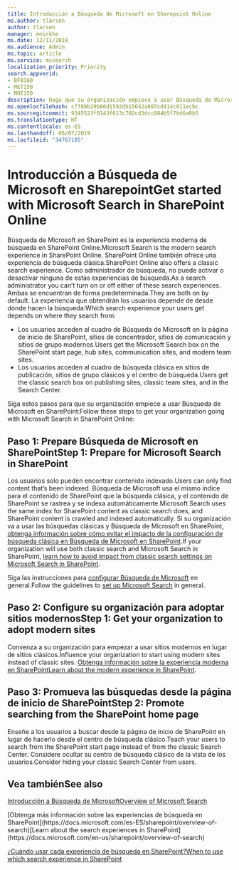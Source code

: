 ```yaml
---
title: Introducción a Búsqueda de Microsoft en Sharepoint Online
ms.author: tlarsen
author: tlarsen
manager: mnirkhe
ms.date: 12/11/2018
ms.audience: Admin
ms.topic: article
ms.service: mssearch
localization_priority: Priority
search.appverid:
- BFB160
- MET150
- MOE150
description: Haga que su organización empiece a usar Búsqueda de Microsoft en SharePoint Online
ms.openlocfilehash: cff89b29b06d1592db15642a697cd414c011ecbc
ms.sourcegitcommit: 9345523f0143f613c702cd3dcc084b5f7bd6a0b5
ms.translationtype: HT
ms.contentlocale: es-ES
ms.lasthandoff: 06/07/2019
ms.locfileid: "34767185"
---
```

# <a name="get-started-with-microsoft-search-in-sharepoint"></a><span data-ttu-id="c55ea-103">Introducción a Búsqueda de Microsoft en Sharepoint</span><span class="sxs-lookup"><span data-stu-id="c55ea-103">Get started with Microsoft Search in SharePoint Online</span></span>

<span data-ttu-id="c55ea-104">Búsqueda de Microsoft en SharePoint es la experiencia moderna de búsqueda en SharePoint Online.</span><span class="sxs-lookup"><span data-stu-id="c55ea-104">Microsoft Search is the modern search experience in SharePoint Online.</span></span> <span data-ttu-id="c55ea-105">SharePoint Online también ofrece una experiencia de búsqueda clásica.</span><span class="sxs-lookup"><span data-stu-id="c55ea-105">SharePoint Online also offers a classic search experience.</span></span> <span data-ttu-id="c55ea-106">Como administrador de búsqueda, no puede activar o desactivar ninguna de estas experiencias de búsqueda.</span><span class="sxs-lookup"><span data-stu-id="c55ea-106">As a search administrator you can’t turn on or off either of these search experiences.</span></span> <span data-ttu-id="c55ea-107">Ambas se encuentran de forma predeterminada.</span><span class="sxs-lookup"><span data-stu-id="c55ea-107">They are both on by default.</span></span> <span data-ttu-id="c55ea-108">La experiencia que obtendrán los usuarios depende de desde dónde hacen la búsqueda:</span><span class="sxs-lookup"><span data-stu-id="c55ea-108">Which search experience your users get depends on where they search from:</span></span>

- <span data-ttu-id="c55ea-109">Los usuarios acceden al cuadro de Búsqueda de Microsoft en la página de inicio de SharePoint, sitios de concentrador, sitios de comunicación y sitios de grupo modernos.</span><span class="sxs-lookup"><span data-stu-id="c55ea-109">Users get the Microsoft Search box on the SharePoint start page, hub sites, communication sites, and modern team sites.</span></span>
- <span data-ttu-id="c55ea-110">Los usuarios acceden al cuadro de búsqueda clásica en sitios de publicación, sitios de grupo clásicos y el centro de búsqueda.</span><span class="sxs-lookup"><span data-stu-id="c55ea-110">Users get the classic search box on publishing sites, classic team sites, and in the Search Center.</span></span>

<span data-ttu-id="c55ea-111">Siga estos pasos para que su organización empiece a usar Búsqueda de Microsoft en SharePoint:</span><span class="sxs-lookup"><span data-stu-id="c55ea-111">Follow these steps to get your organization going with Microsoft Search in SharePoint Online:</span></span>

## <a name="step-1-prepare-for-microsoft-search-in-sharepoint"></a><span data-ttu-id="c55ea-112">Paso 1: Prepare Búsqueda de Microsoft en SharePoint</span><span class="sxs-lookup"><span data-stu-id="c55ea-112">Step 1: Prepare for Microsoft Search in SharePoint</span></span>

<span data-ttu-id="c55ea-113">Los usuarios solo pueden encontrar contenido indexado.</span><span class="sxs-lookup"><span data-stu-id="c55ea-113">Users can only find content that’s been indexed.</span></span> <span data-ttu-id="c55ea-114">Búsqueda de Microsoft usa el mismo índice para el contenido de SharePoint que la búsqueda clásica, y el contenido de SharePoint se rastrea y se indexa automáticamente.</span><span class="sxs-lookup"><span data-stu-id="c55ea-114">Microsoft Search uses the same index for SharePoint content as classic search does, and SharePoint content is crawled and indexed automatically.</span></span> <span data-ttu-id="c55ea-115">Si su organización va a usar las búsquedas clásicas y Búsqueda de Microsoft en SharePoint, [obtenga información sobre cómo evitar el impacto de la configuración de búsqueda clásica en Búsqueda de Microsoft en SharePoint](https://docs.microsoft.com/sharepoint/differences-classic-modern-search).</span><span class="sxs-lookup"><span data-stu-id="c55ea-115">If your organization will use both classic search and Microsoft Search in SharePoint, [learn how to avoid impact from classic search settings on Microsoft Search in SharePoint](https://docs.microsoft.com/sharepoint/differences-classic-modern-search).</span></span>

<span data-ttu-id="c55ea-116">Siga las instrucciones para [configurar Búsqueda de Microsoft](set-up-microsoft-search.md) en general.</span><span class="sxs-lookup"><span data-stu-id="c55ea-116">Follow the guidelines to [set up Microsoft Search](set-up-microsoft-search.md) in general.</span></span>


## <a name="step-2-get-your-organization-to-adopt-modern-sites"></a><span data-ttu-id="c55ea-117">Paso 2: Configure su organización para adoptar sitios modernos</span><span class="sxs-lookup"><span data-stu-id="c55ea-117">Step 1: Get your organization to adopt modern sites</span></span>

<span data-ttu-id="c55ea-118">Convenza a su organización para empezar a usar sitios modernos en lugar de sitios clásicos.</span><span class="sxs-lookup"><span data-stu-id="c55ea-118">Influence your organization to start using modern sites instead of classic sites.</span></span> <span data-ttu-id="c55ea-119">[Obtenga información sobre la experiencia moderna en SharePoint](https://support.office.com/article/SharePoint-classic-and-modern-experiences-5725c103-505d-4a6e-9350-300d3ec7d73f)</span><span class="sxs-lookup"><span data-stu-id="c55ea-119">[Learn about the modern experience in SharePoint](https://support.office.com/article/SharePoint-classic-and-modern-experiences-5725c103-505d-4a6e-9350-300d3ec7d73f).</span></span>

## <a name="step-3-promote-searching-from-the-sharepoint-start-page"></a><span data-ttu-id="c55ea-120">Paso 3: Promueva las búsquedas desde la página de inicio de SharePoint</span><span class="sxs-lookup"><span data-stu-id="c55ea-120">Step 2: Promote searching from the SharePoint home page</span></span>

<span data-ttu-id="c55ea-121">Enseñe a los usuarios a buscar desde la página de inicio de SharePoint en lugar de hacerlo desde el centro de búsqueda clásico.</span><span class="sxs-lookup"><span data-stu-id="c55ea-121">Teach your users to search from the SharePoint start page instead of from the classic Search Center.</span></span> <span data-ttu-id="c55ea-122">Considere ocultar su centro de búsqueda clásico de la vista de los usuarios.</span><span class="sxs-lookup"><span data-stu-id="c55ea-122">Consider hiding your classic Search Center from users.</span></span>

## <a name="see-also"></a><span data-ttu-id="c55ea-123">Vea también</span><span class="sxs-lookup"><span data-stu-id="c55ea-123">See also</span></span>
[<span data-ttu-id="c55ea-124">Introducción a Búsqueda de Microsoft</span><span class="sxs-lookup"><span data-stu-id="c55ea-124">Overview of Microsoft Search</span></span>](overview-microsoft-search.md)

<span data-ttu-id="c55ea-125">
  [Obtenga más información sobre las experiencias de búsqueda en SharePoint](https://docs.microsoft.com/es-ES/sharepoint/overview-of-search)</span><span class="sxs-lookup"><span data-stu-id="c55ea-125">[Learn about the search experiences in SharePoint](https://docs.microsoft.com/en-us/sharepoint/overview-of-search)</span></span>

[<span data-ttu-id="c55ea-126">¿Cuándo usar cada experiencia de búsqueda en SharePoint?</span><span class="sxs-lookup"><span data-stu-id="c55ea-126">When to use which search experience in SharePoint</span></span>](https://docs.microsoft.com/sharepoint/get-started-with-modern-search-experience)